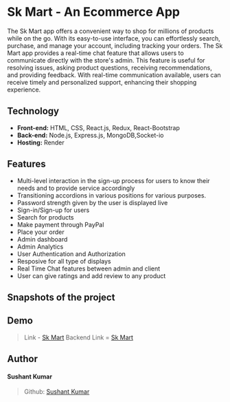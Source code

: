 # Sk Mart - An Ecommerce App

The Sk Mart app offers a convenient way to shop for millions of products while on the go. With its easy-to-use interface, you can effortlessly search, purchase, and manage your account, including tracking your orders. The Sk Mart app provides a real-time chat feature that allows users to communicate directly with the store's admin. This feature is useful for resolving issues, asking product questions, receiving recommendations, and providing feedback. With real-time communication available, users can receive timely and personalized support, enhancing their shopping experience.

## Technology

- **Front-end:** HTML, CSS, React.js, Redux, React-Bootstrap
- **Back-end:** Node.js, Express.js, MongoDB,Socket-io
- **Hosting:** Render

## Features

- Multi-level interaction in the sign-up process for users to know their needs and to provide service accordingly
- Transitioning accordions in various positions for various purposes.
- Password strength given by the user is displayed live
- Sign-in/Sign-up for users
- Search for products
- Make payment through PayPal
- Place your order
- Admin dashboard
- Admin Analytics
- User Authentication and Authorization
- Resposive for all type of displays
- Real Time Chat features between admin and client
- User can give ratings and add review to any product

## Snapshots of the project

## Demo

> Link - [Sk Mart](https://skmart.onrender.com)
> Backend Link = [Sk Mart](https://skmartbackend.onrender.com)

<!-- >Project demonstration link - <a href="#"> Click here</a> -->

## Author

#### Sushant Kumar

> Github: [Sushant Kumar](https://github.com/sushantkr961)
